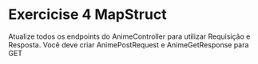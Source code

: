 # Exercicise 4 MapStruct

Atualize todos os endpoints do AnimeController para
utilizar Requisição e Resposta. Você deve criar
AnimePostRequest e AnimeGetResponse para GET